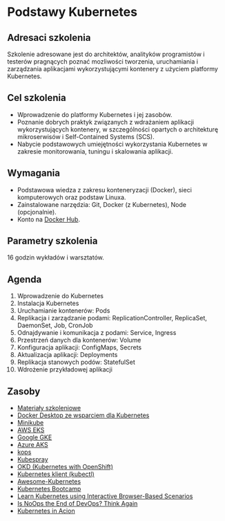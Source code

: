 # Podstawy Kubernetes

## Adresaci szkolenia

Szkolenie adresowane jest do architektów, analityków programistów i testerów pragnących poznać mozliwości tworzenia, uruchamiania i zarządzania aplikacjami wykorzystującymi kontenery z użyciem platformy Kubernetes.

## Cel szkolenia

- Wprowadzenie do platformy Kubernetes i jej zasobów.
- Poznanie dobrych praktyk związanych z wdrażaniem aplikacji wykorzystujących kontenery, w szczególności opartych o architekturę mikroserwisów i Self-Contained Systems (SCS).
- Nabycie podstawowych umiejętności wykorzystania Kubernetes w zakresie monitorowania, tuningu i skalowania aplikacji.

## Wymagania

- Podstawowa wiedza z zakresu konteneryzacji (Docker), sieci komputerowych oraz podstaw Linuxa.
- Zainstalowane narzędzia: Git, Docker (z Kubernetes), Node (opcjonalnie).
- Konto na [Docker Hub](https://cloud.docker.com).

## Parametry szkolenia

16 godzin wykładów i warsztatów.

## Agenda

1. Wprowadzenie do Kubernetes
2. Instalacja Kubernetes
3. Uruchamianie kontenerów: Pods
4. Replikacja i zarządzanie podami: ReplicationController, ReplicaSet, DaemonSet, Job, CronJob
5. Odnajdywanie i komunikacja z podami: Service, Ingress
6. Przestrzeń danych dla kontenerów: Volume
7. Konfiguracja aplikacji: ConfigMaps, Secrets
8. Aktualizacja aplikacji: Deployments
9. Replikacja stanowych podów: StatefulSet
10. Wdrożenie przykładowej aplikacji

## Zasoby
- [Materiały szkoleniowe](https://docs.google.com/presentation/d/e/2PACX-1vSYwasw13m90o8-l1lPu6QDvQViAO_3ax9wr_ir0z5Vvwza8nIoXSAdtkrKRYoiwQ43X8a7plDqfuFw/pub?start=false&loop=false&delayms=3000)
- [Docker Desktop ze wsparciem dla Kubernetes](https://www.docker.com/products/docker-desktop)
- [Minikube](https://github.com/kubernetes/minikube)
- [AWS EKS](https://github.com/kubernetes/minikube)
- [Google GKE](https://cloud.google.com/kubernetes-engine/)
- [Azure AKS](https://azure.microsoft.com/pl-pl/services/kubernetes-service/)
- [kops](https://github.com/kubernetes/kops)
- [Kubespray](https://github.com/kubernetes-incubator/kubespray)
- [OKD (Kubernetes with OpenShift)](http://okd.io)
- [Kubernetes klient (kubectl)](https://kubernetes.io/docs/tasks/tools/install-kubectl/)
- [Awesome-Kubernetes](https://github.com/ramitsurana/awesome-kubernetes)
- [Kubernetes Bootcamp](https://kubernetesbootcamp.github.io/kubernetes-bootcamp/index.html)
- [Learn Kubernetes using Interactive Browser-Based Scenarios](https://www.katacoda.com/courses/kubernetes)
- [Is NoOps the End of DevOps? Think Again ](https://blog.appdynamics.com/engineering/is-noops-the-end-of-devops-think-again/)
- [Kubernetes in Acion](https://www.manning.com/books/kubernetes-in-action)